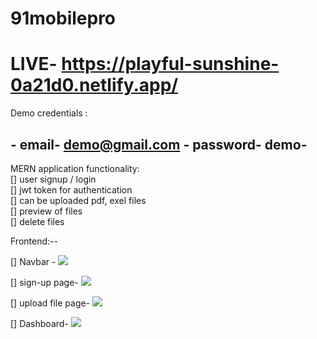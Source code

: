 # 91mobilepro

# LIVE- https://playful-sunshine-0a21d0.netlify.app/

Demo credentials : 
<br/>
   ## -   email- demo@gmail.com      -    password- demo-


MERN application functionality:
<br/>
[] user signup / login 
<br/>
[] jwt token for authentication
<br/>
[] can be uploaded pdf, exel files
<br/>
[] preview of files 
<br/>
[] delete files

Frontend:--

[] Navbar -
<img src="https://user-images.githubusercontent.com/101590753/224959150-bd7e55f1-505a-4f87-9eff-bd3dab9d16a6.png" />


[] sign-up page-
<img src="https://user-images.githubusercontent.com/101590753/224959707-788989e6-2c37-4ead-9ba3-ed97393eb06e.png" />

[] upload file page-
<img src="https://user-images.githubusercontent.com/101590753/224960030-f6399fea-ba25-45fb-90ad-0c4deac720e6.png" />

[] Dashboard-
<img src="https://user-images.githubusercontent.com/101590753/224960460-1fda9503-1e44-48f5-ab9a-e2fa949138ed.png" />
